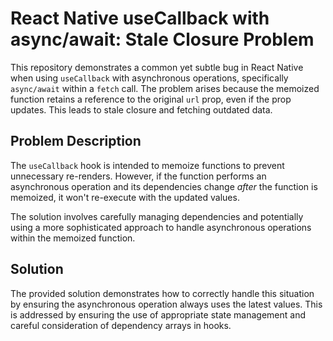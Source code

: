 # React Native useCallback with async/await: Stale Closure Problem

This repository demonstrates a common yet subtle bug in React Native when using `useCallback` with asynchronous operations, specifically `async/await` within a `fetch` call.  The problem arises because the memoized function retains a reference to the original `url` prop, even if the prop updates.  This leads to stale closure and fetching outdated data.

## Problem Description

The `useCallback` hook is intended to memoize functions to prevent unnecessary re-renders. However, if the function performs an asynchronous operation and its dependencies change *after* the function is memoized, it won't re-execute with the updated values. 

The solution involves carefully managing dependencies and potentially using a more sophisticated approach to handle asynchronous operations within the memoized function.

## Solution

The provided solution demonstrates how to correctly handle this situation by ensuring the asynchronous operation always uses the latest values. This is addressed by ensuring the use of appropriate state management and careful consideration of dependency arrays in hooks.